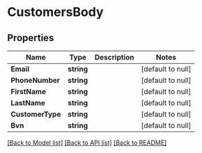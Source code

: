 # CustomersBody

## Properties
Name | Type | Description | Notes
------------ | ------------- | ------------- | -------------
**Email** | **string** |  | [default to null]
**PhoneNumber** | **string** |  | [default to null]
**FirstName** | **string** |  | [default to null]
**LastName** | **string** |  | [default to null]
**CustomerType** | **string** |  | [default to null]
**Bvn** | **string** |  | [default to null]

[[Back to Model list]](../README.md#documentation-for-models) [[Back to API list]](../README.md#documentation-for-api-endpoints) [[Back to README]](../README.md)


